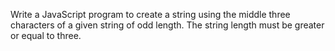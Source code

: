 Write a JavaScript program to create a string using the middle three characters of a given string of odd length. The string length must be greater or equal to three.